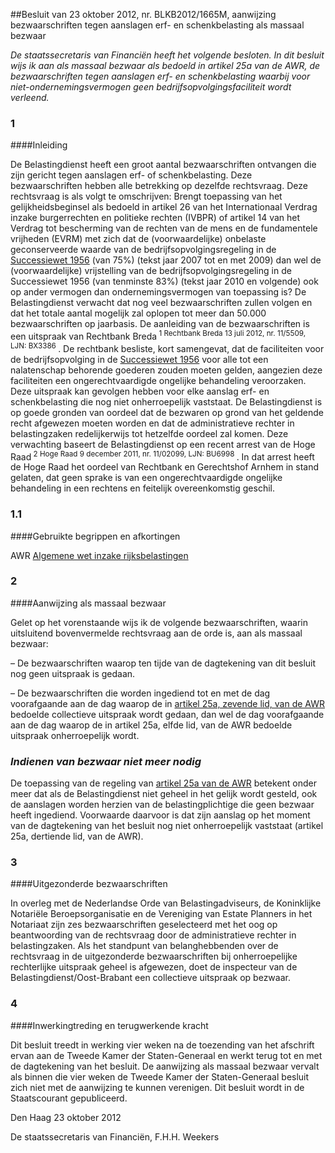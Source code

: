 <meta http-equiv='Content-Type' content='text/html; charset=utf-8' />

##Besluit van 23 oktober 2012, nr. BLKB2012/1665M, aanwijzing bezwaarschriften tegen aanslagen erf- en schenkbelasting als massaal bezwaar

*De staatssecretaris van Financiën heeft het volgende besloten.*   *In dit besluit wijs ik aan als massaal bezwaar als bedoeld in artikel 25a van de AWR, de bezwaarschriften tegen aanslagen erf- en schenkbelasting waarbij voor niet-ondernemingsvermogen geen bedrijfsopvolgingsfaciliteit wordt verleend.*    
### 1  

####Inleiding

De Belastingdienst heeft een groot aantal bezwaarschriften ontvangen die zijn gericht tegen aanslagen erf- of schenkbelasting. Deze bezwaarschriften hebben alle betrekking op dezelfde rechtsvraag. Deze rechtsvraag is als volgt te omschrijven: Brengt toepassing van het gelijkheidsbeginsel als bedoeld in artikel 26 van het Internationaal Verdrag inzake burgerrechten en politieke rechten (IVBPR) of artikel 14 van het Verdrag tot bescherming van de rechten van de mens en de fundamentele vrijheden (EVRM) met zich dat de (voorwaardelijke) onbelaste geconserveerde waarde van de bedrijfsopvolgingsregeling in de [Successiewet 1956](../../../../../../../../../../wet/successiewet/1956/BWBR0002226/README.md) (van 75%) (tekst jaar 2007 tot en met 2009) dan wel de (voorwaardelijke) vrijstelling van de bedrijfsopvolgingsregeling in de Successiewet 1956 (van tenminste 83%) (tekst jaar 2010 en volgende) ook op ander vermogen dan ondernemingsvermogen van toepassing is? De Belastingdienst verwacht dat nog veel bezwaarschriften zullen volgen en dat het totale aantal mogelijk zal oplopen tot meer dan 50.000 bezwaarschriften op jaarbasis. De aanleiding van de bezwaarschriften is een uitspraak van Rechtbank Breda<sup>  1  Rechtbank Breda 13 juli 2012, nr. 11/5509, LJN: BX3386 </sup>. De rechtbank besliste, kort samengevat, dat de faciliteiten voor de bedrijfsopvolging in de [Successiewet 1956](../../../../../../../../../../wet/successiewet/1956/BWBR0002226/README.md) voor alle tot een nalatenschap behorende goederen zouden moeten gelden, aangezien deze faciliteiten een ongerechtvaardigde ongelijke behandeling veroorzaken. Deze uitspraak kan gevolgen hebben voor elke aanslag erf- en schenkbelasting die nog niet onherroepelijk vaststaat. De Belastingdienst is op goede gronden van oordeel dat de bezwaren op grond van het geldende recht afgewezen moeten worden en dat de administratieve rechter in belastingzaken redelijkerwijs tot hetzelfde oordeel zal komen. Deze verwachting baseert de Belastingdienst op een recent arrest van de Hoge Raad<sup> 2  Hoge Raad 9 december 2011, nr. 11/02099, LJN: BU6998 </sup>. In dat arrest heeft de Hoge Raad het oordeel van Rechtbank en Gerechtshof Arnhem in stand gelaten, dat geen sprake is van een ongerechtvaardigde ongelijke behandeling in een rechtens en feitelijk overeenkomstig geschil.   
### 1.1  

####Gebruikte begrippen en afkortingen

AWR [Algemene wet inzake rijksbelastingen](../../../../../../../../../../wet/algemene/wet/inzake/rijksbelastingen/BWBR0002320/README.md)     
### 2  

####Aanwijzing als massaal bezwaar

Gelet op het vorenstaande wijs ik de volgende bezwaarschriften, waarin uitsluitend bovenvermelde rechtsvraag aan de orde is, aan als massaal bezwaar: 

– De bezwaarschriften waarop ten tijde van de dagtekening van dit besluit nog geen uitspraak is gedaan.  

– De bezwaarschriften die worden ingediend tot en met de dag voorafgaande aan de dag waarop de in [artikel 25a, zevende lid, van de AWR](../../../../../../../../../../wet/algemene/wet/inzake/rijksbelastingen/BWBR0002320/README.md) bedoelde collectieve uitspraak wordt gedaan, dan wel de dag voorafgaande aan de dag waarop de in artikel 25a, elfde lid, van de AWR bedoelde uitspraak onherroepelijk wordt.   
### *Indienen van bezwaar niet meer nodig* 

De toepassing van de regeling van [artikel 25a van de AWR](../../../../../../../../../../wet/algemene/wet/inzake/rijksbelastingen/BWBR0002320/README.md) betekent onder meer dat als de Belastingdienst niet geheel in het gelijk wordt gesteld, ook de aanslagen worden herzien van de belastingplichtige die geen bezwaar heeft ingediend. Voorwaarde daarvoor is dat zijn aanslag op het moment van de dagtekening van het besluit nog niet onherroepelijk vaststaat (artikel 25a, dertiende lid, van de AWR).    
### 3  

####Uitgezonderde bezwaarschriften

In overleg met de Nederlandse Orde van Belastingadviseurs, de Koninklijke Notariële Beroepsorganisatie en de Vereniging van Estate Planners in het Notariaat zijn zes bezwaarschriften geselecteerd met het oog op beantwoording van de rechtsvraag door de administratieve rechter in belastingzaken. Als het standpunt van belanghebbenden over de rechtsvraag in de uitgezonderde bezwaarschriften bij onherroepelijke rechterlijke uitspraak geheel is afgewezen, doet de inspecteur van de Belastingdienst/Oost-Brabant een collectieve uitspraak op bezwaar.    
### 4  

####Inwerkingtreding en terugwerkende kracht

Dit besluit treedt in werking vier weken na de toezending van het afschrift ervan aan de Tweede Kamer der Staten-Generaal en werkt terug tot en met de dagtekening van het besluit. De aanwijzing als massaal bezwaar vervalt als binnen die vier weken de Tweede Kamer der Staten-Generaal besluit zich niet met de aanwijzing te kunnen verenigen. Dit besluit wordt in de Staatscourant gepubliceerd.      

Den Haag 
23 oktober 2012   

De 
staatssecretaris van Financiën, 
F.H.H. Weekers     
